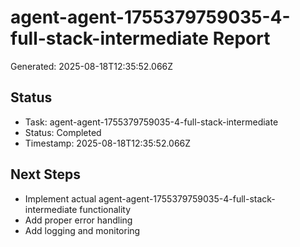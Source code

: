 # agent-agent-1755379759035-4-full-stack-intermediate Report

Generated: 2025-08-18T12:35:52.066Z

## Status
- Task: agent-agent-1755379759035-4-full-stack-intermediate
- Status: Completed
- Timestamp: 2025-08-18T12:35:52.066Z

## Next Steps
- Implement actual agent-agent-1755379759035-4-full-stack-intermediate functionality
- Add proper error handling
- Add logging and monitoring
